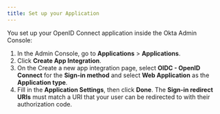 ```yaml
---
title: Set up your Application
---
```


You set up your OpenID Connect application inside the Okta Admin Console:

1. In the Admin Console, go to **Applications** > **Applications**.
1. Click **Create App Integration**.
1. On the Create a new app integration page, select **OIDC - OpenID Connect** for the **Sign-in method** and select **Web Application** as the **Application type**.
1. Fill in the **Application Settings**, then click **Done**. The **Sign-in redirect URIs** must match a URI that your user can be redirected to with their authorization code.

<NextSectionLink/>
